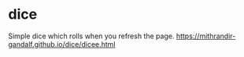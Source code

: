 # dice

Simple dice which rolls when you refresh the page.
https://mithrandir-gandalf.github.io/dice/dicee.html
